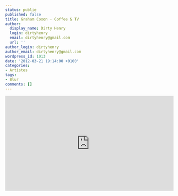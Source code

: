 ```yaml
---
status: publie
published: false
title: Graham Coxon - Coffee & TV
author:
  display_name: Dirty Henry
  login: dirtyhenry
  email: dirtyhenry@gmail.com
  url: ''
author_login: dirtyhenry
author_email: dirtyhenry@gmail.com
wordpress_id: 1013
date: '2012-03-21 19:14:00 +0100'
categories:
- Artistes
tags:
- Blur
comments: []
---
```

<iframe width="540" height="304" src="http://www.youtube.com/embed/6oqXVx3sBOk" frameborder="0" allowfullscreen></iframe>
